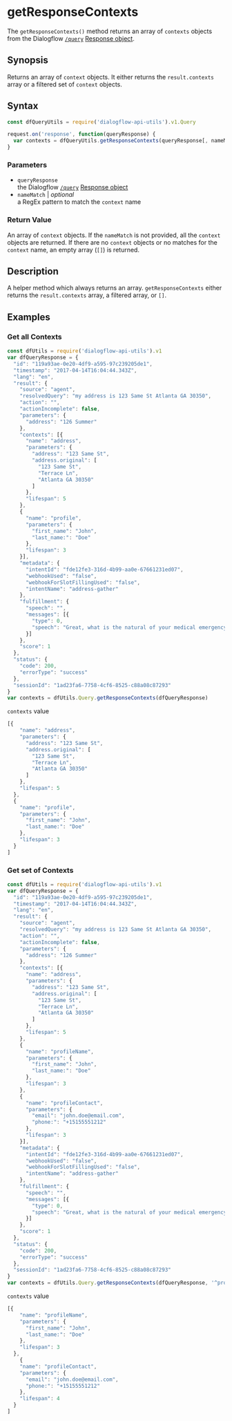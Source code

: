 # getResponseContexts
The `getResponseContexts()` method returns an array of `contexts` objects from the Dialogflow [`/query`](https://dialogflow.com/docs/reference/agent/query#get_and_post_responses) [Response object](https://dialogflow.com/docs/reference/agent/query#get_and_post_responses).

## Synopsis
Returns an array of `context` objects. It either returns the `result.contexts` array or a filtered set of `context` objects.

## Syntax

```js
const dfQueryUtils = require('dialogflow-api-utils').v1.Query

request.on('response', function(queryResponse) {
  var contexts = dfQueryUtils.getResponseContexts(queryResponse[, nameMatch])
}
```

### Parameters
- `queryResponse`<br>
   the Dialogflow [`/query`](https://dialogflow.com/docs/reference/agent/query#get_and_post_responses) [Response object](https://dialogflow.com/docs/reference/agent/query#get_and_post_responses)
- `nameMatch` | *optional*<br>
  a RegEx pattern to match the `context` name

### Return Value
An array of `context` objects. If the `nameMatch` is not provided, all the `context` objects are returned. If there are no `context` objects or no matches for the `context` name, an empty array (`[]`) is returned.

## Description
A helper method which always returns an array. `getResponseContexts` either returns the `result.contexts` array, a filtered array, or `[]`.

## Examples

### Get all Contexts
```js
const dfUtils = require('dialogflow-api-utils').v1
var dfQueryResponse = {
  "id": "119a93ae-0e20-4df9-a595-97c239205de1",
  "timestamp": "2017-04-14T16:04:44.343Z",
  "lang": "en",
  "result": {
    "source": "agent",
    "resolvedQuery": "my address is 123 Same St Atlanta GA 30350",
    "action": "",
    "actionIncomplete": false,
    "parameters": {
      "address": "126 Summer"
    },
    "contexts": [{
      "name": "address",
      "parameters": {
        "address": "123 Same St",
        "address.original": [
          "123 Same St",
          "Terrace Ln",
          "Atlanta GA 30350"
        ]
      },
      "lifespan": 5
    },
    {
      "name": "profile",
      "parameters": {
        "first_name": "John",
        "last_name:": "Doe"
      },
      "lifespan": 3
    }],
    "metadata": {
      "intentId": "fde12fe3-316d-4b99-aa0e-67661231ed07",
      "webhookUsed": "false",
      "webhookForSlotFillingUsed": "false",
      "intentName": "address-gather"
    },
    "fulfillment": {
      "speech": "",
      "messages": [{
        "type": 0,
        "speech": "Great, what is the natural of your medical emergency?"
      }]
    },
    "score": 1
  },
  "status": {
    "code": 200,
    "errorType": "success"
  },
  "sessionId": "1ad23fa6-7758-4cf6-8525-c88a08c87293"
}
var contexts = dfUtils.Query.getResponseContexts(dfQueryResponse)
```
`contexts` value

```js
[{
    "name": "address",
    "parameters": {
      "address": "123 Same St",
      "address.original": [
        "123 Same St",
        "Terrace Ln",
        "Atlanta GA 30350"
      ]
    },
    "lifespan": 5
  },
  {
    "name": "profile",
    "parameters": {
      "first_name": "John",
      "last_name:": "Doe"
    },
    "lifespan": 3
  }
]
```
### Get set of Contexts
```js
const dfUtils = require('dialogflow-api-utils').v1
var dfQueryResponse = {
  "id": "119a93ae-0e20-4df9-a595-97c239205de1",
  "timestamp": "2017-04-14T16:04:44.343Z",
  "lang": "en",
  "result": {
    "source": "agent",
    "resolvedQuery": "my address is 123 Same St Atlanta GA 30350",
    "action": "",
    "actionIncomplete": false,
    "parameters": {
      "address": "126 Summer"
    },
    "contexts": [{
      "name": "address",
      "parameters": {
        "address": "123 Same St",
        "address.original": [
          "123 Same St",
          "Terrace Ln",
          "Atlanta GA 30350"
        ]
      },
      "lifespan": 5
    },
    {
      "name": "profileName",
      "parameters": {
        "first_name": "John",
        "last_name:": "Doe"
      },
      "lifespan": 3
    },
    {
      "name": "profileContact",
      "parameters": {
        "email": "john.doe@email.com",
        "phone:": "+15155551212"
      },
      "lifespan": 3
    }],
    "metadata": {
      "intentId": "fde12fe3-316d-4b99-aa0e-67661231ed07",
      "webhookUsed": "false",
      "webhookForSlotFillingUsed": "false",
      "intentName": "address-gather"
    },
    "fulfillment": {
      "speech": "",
      "messages": [{
        "type": 0,
        "speech": "Great, what is the natural of your medical emergency?"
      }]
    },
    "score": 1
  },
  "status": {
    "code": 200,
    "errorType": "success"
  },
  "sessionId": "1ad23fa6-7758-4cf6-8525-c88a08c87293"
}
var contexts = dfUtils.Query.getResponseContexts(dfQueryResponse, '^profile')
```
`contexts` value

```js
[{
    "name": "profileName",
    "parameters": {
      "first_name": "John",
      "last_name:": "Doe"
    },
    "lifespan": 3
  },
    {
    "name": "profileContact",
    "parameters": {
      "email": "john.doe@email.com",
      "phone:": "+15155551212"
    },
    "lifespan": 4
  }
]
```
